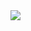 <img src="/assets/img/![download](https://github.com/user-attachments/assets/2275c2f8-287f-4e56-a278-fe30e3c06af0)">

